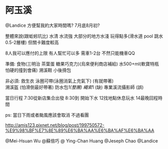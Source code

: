 # 阿玉溪


@Landice 方便幫我約大家時間嗎? 7月底8月初?


整體來說(跟蚯蚓坑比) 水清 水流強 大部分的地方水淺 玩得點多(滑水道 pool 跳水0.5-2層樓) 但關卡難度較高 

8人我可以應付的上限 有人幫忙可以多
需車1-2台 不然只能機車QQ

準備:
    食物(三明治 茶葉蛋 糖果巧克力)(烏來便利商店補給)
    水500+ml(軟寶特瓶 怕硬的撞到會痛)
    溯溪鞋
    小後揹包


非必須:
    救生衣 泳圈可帶(泳圈消氣上充氣下) (有就帶著)    
    溯溪盔 (怕滑倒最好帶著)
    防水包*1(整團)
    繩索*1 (缺)
    專業溪流攝影師 (誤)

當日行程 
    7:30從新店集合出發 
    8:30到 開始下水
    12找地點休息玩水
    14最晚回程時間

ps: 當日下雨或者颱風應該會取消 不過看團

http://amis123.pixnet.net/blog/post/199750572-%E9%98%BF%E7%8E%89%E6%BA%AA%E6%BA%AF%E6%BA%AA

@Mei-Hsuan Wu @蘇倍巧 @ Ying-Chan Huang @Jeseph Chao @Landice